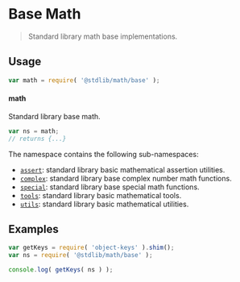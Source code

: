 <!--

@license Apache-2.0

Copyright (c) 2018 The Stdlib Authors.

Licensed under the Apache License, Version 2.0 (the "License");
you may not use this file except in compliance with the License.
You may obtain a copy of the License at

   http://www.apache.org/licenses/LICENSE-2.0

Unless required by applicable law or agreed to in writing, software
distributed under the License is distributed on an "AS IS" BASIS,
WITHOUT WARRANTIES OR CONDITIONS OF ANY KIND, either express or implied.
See the License for the specific language governing permissions and
limitations under the License.

-->

# Base Math

> Standard library math base implementations.

<section class="usage">

## Usage

```javascript
var math = require( '@stdlib/math/base' );
```

#### math

Standard library base math.

```javascript
var ns = math;
// returns {...}
```

The namespace contains the following sub-namespaces:

<!-- <toc pattern="*"> -->

<div class="namespace-toc">

-   <span class="signature">[`assert`][@stdlib/math/base/assert]</span><span class="delimiter">: </span><span class="description">standard library basic mathematical assertion utilities.</span>
-   <span class="signature">[`complex`][@stdlib/math/base/complex]</span><span class="delimiter">: </span><span class="description">standard library base complex number math functions.</span>
-   <span class="signature">[`special`][@stdlib/math/base/special]</span><span class="delimiter">: </span><span class="description">standard library base special math functions.</span>
-   <span class="signature">[`tools`][@stdlib/math/base/tools]</span><span class="delimiter">: </span><span class="description">standard library basic mathematical tools.</span>
-   <span class="signature">[`utils`][@stdlib/math/base/utils]</span><span class="delimiter">: </span><span class="description">standard library basic mathematical utilities.</span>

</div>

<!-- </toc> -->

</section>

<!-- /.usage -->

<!-- Package notes. Make sure to keep an empty line after the `section` element and another before the `/section` close. -->

<section class="notes">

</section>

<!-- /.notes -->

<section class="examples">

## Examples

<!-- TODO: better examples -->

<!-- eslint no-undef: "error" -->

```javascript
var getKeys = require( 'object-keys' ).shim();
var ns = require( '@stdlib/math/base' );

console.log( getKeys( ns ) );
```

</section>

<!-- /.examples -->

<section class="links">

<!-- <toc-links> -->

[@stdlib/math/base/assert]: https://github.com/stdlib-js/stdlib/tree/develop/lib/node_modules/%40stdlib/math/base/assert

[@stdlib/math/base/complex]: https://github.com/stdlib-js/stdlib/tree/develop/lib/node_modules/%40stdlib/math/base/complex

[@stdlib/math/base/special]: https://github.com/stdlib-js/stdlib/tree/develop/lib/node_modules/%40stdlib/math/base/special

[@stdlib/math/base/tools]: https://github.com/stdlib-js/stdlib/tree/develop/lib/node_modules/%40stdlib/math/base/tools

[@stdlib/math/base/utils]: https://github.com/stdlib-js/stdlib/tree/develop/lib/node_modules/%40stdlib/math/base/utils

<!-- </toc-links> -->

</section>

<!-- /.links -->
